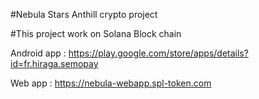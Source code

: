 #Nebula Stars Anthill crypto project

#This project work on Solana Block chain



Android app : https://play.google.com/store/apps/details?id=fr.hiraga.semopay

Web app : https://nebula-webapp.spl-token.com
